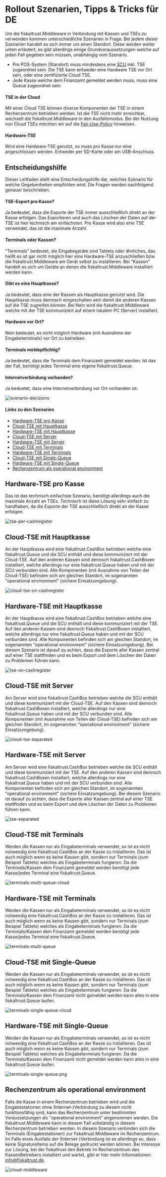 # Rollout Szenarien, Tipps & Tricks für DE
Um die fiskaltrust.Middleware in Verbindung mit Kassen und TSEs zu verwenden kommen unterschiedliche Szenarien in Frage. Bei jedem dieser Szenarien handelt es sich immer um einen Standort. Diese werden weiter unten erläutert, es gibt allerdings einige Grundvoraussetzungen welche auf jeden Fall gegeben sein müssen, unabhängig vom Szenario.

- Pro POS-System (Standort) muss mindestens eine [SCU](https://github.com/fiskaltrust/productdescription-de-doc/blob/master/product-service-description/compliance-as-a-service/features/SCU-Abstraktion.md) inkl. TSE zugeordnet sein. Die TSE kann entweder eine Hardware TSE vor Ort sein, oder eine zertifizierte Cloud TSE.
- Jede Kasse welche dem Finanzamt gemeldet werden muss, muss eine Queue zugeordnet sein.

#### TSE in der Cloud
Mit einer Cloud TSE können diverse Komponenten der TSE in einem Rechenzentrum betrieben werden. Ist die TSE nicht mehr erreichbar, wechselt die fiskaltrust.Middleware in den Ausfallsmodus. Bei der Nutzung von Cloud TSEs möchten wir auf die [Fair-Use-Policy]() hinweisen.

#### Hardware-TSE
Wird eine Hardware-TSE genutzt, so muss pro Kasse nur eine angeschlossen werden. Entweder per SD-Karte oder am USB-Anschluss.

## Entscheidungshilfe
Dieser Leitfaden stellt eine Entscheidungshilfe dar, welches Szenario für welche Gegebenheiten empfohlen wird. Die Fragen werden nachfolgend genauer beschrieben.

#### TSE-Export pro Kasse?
Ja bedeutet, dass die Exporte der TSE immer ausschließlich direkt an der Kasse erfolgen. Das Exportieren und auch das Löschen der Daten auf der TSE ist hier technisch am einfachsten. Pro Kasse wird also eine TSE verwendet, das ist die maximale Anzahl.

#### Terminals oder Kassen?
"Terminals" bedeutet, die Eingabegeräte sind Tablets oder ähnliches, das heißt es ist gar nicht möglich hier eine Hardware-TSE anzuschließen bzw. die fiskaltrust.Middleware am Gerät selbst zu installieren. Bei "Kassen" handelt es sich um Geräte an denen die fiskaltrust.Middleware installiert werden kann.

#### Gibt es eine Hauptkasse?
Ja bedeutet, dass eine der Kassen als Hauptkasse genutzt wird. Die Hauptkasse muss demnach eingeschalten sein damit die anderen Kassen auf die TSE zugreifen können. Bei Nein wird die fiskaltrust.Middleware welche mit der TSE kommuniziert auf einem lokalem PC (Server) installiert.

#### Hardware vor Ort?
Nein bedeutet, es nicht möglich Hardware (mit Ausnahme der Eingabeterminals) vor Ort zu betreiben.

#### Terminals meldepflichtig?
Ja bedeutet, dass die Terminals dem Finanzamt gemeldet werden. Ist das der Fall, benötigt jedes Terminal eine eigene fiskaltrust.Queue. 

#### Internetverbindung vorhanden?
Ja beduetet, dass eine Internetverbindung vor Ort vorhanden ist.

![scenario-decisions](media/scenario-decisions.png)

#### Links zu den Szenarien

- [Hardware-TSE pro Kasse](#Hardware-TSE-pro-Kasse)
- [Cloud-TSE mit Hauptkasse](#Cloud-TSE-mit-Hauptkasse)
- [Hardware-TSE mit Hauptkasse](#Hardware-TSE-mit-Hauptkasse)
- [Cloud-TSE mit Server](#Cloud-TSE-mit-Server)
- [Hardware-TSE mit Server](#Hardware-TSE-mit-Server)
- [Cloud-TSE mit Terminals](#Cloud-TSE-mit-Terminals)
- [Hardware-TSE mit Terminals](#Hardware-TSE-mit-Terminals)
- [Cloud-TSE mit Single-Queue](#Cloud-TSE-mit-Single-Queue)
- [Hardware-TSE mit Single-Queue](#Hardware-TSE-mit-Single-Queue)
- [Rechenzentrum als operational environment](#Rechenzentrum-als-operational-environment)

## Hardware-TSE pro Kasse
Das ist das technisch einfachste Szenario, benötigt allerdings auch die maximale Anzahl an TSEs. Technisch ist diese Lösung sehr einfach zu handhaben, da die Exporte der TSE ausschließlich direkt an der Kasse erfolgen.

![tse-per-cashregister](media/tse-per-cashregister.png)

## Cloud-TSE mit Hauptkasse
An der Hauptkassa wird eine fiskaltrust.CashBox betrieben welche eine fiskaltrust.Queue und die SCU enthält und diese kommuniziert mit der Cloud-TSE. Auf den anderen Kassen sind dennoch fiskaltrust.CashBoxen installiert, welche allerdings nur eine fiskaltrust.Queue haben und mit der SCU verbunden sind. Alle Komponenten (mit Ausnahme von Teilen der Cloud-TSE) befinden sich am gleichen Standort, im sogenannten "operational environment" (sichere Einsatzumgebung).

![cloud-tse-on-cashregister](media/cloud-tse-on-cashregister.png)

## Hardware-TSE mit Hauptkasse
An der Hauptkassa wird eine fiskaltrust.CashBox betrieben welche eine fiskaltrust.Queue und die SCU enthält und diese kommuniziert mit der TSE. Auf den anderen Kassen sind dennoch fiskaltrust.CashBoxen installiert, welche allerdings nur eine fiskaltrust.Queue haben und mit der SCU verbunden sind. Alle Komponenten befinden sich am gleichen Standort, im sogenannten "operational environment" (sichere Einsatzumgebung). Bei diesem Szenario ist darauf zu achten, dass die Exporte aller Kassen zentral auf einer TSE stattfinden und es beim Export und dem Löschen der Daten zu Problemen führen kann.

![tse-on-cashregister](media/tse-on-cashregister.png)

## Cloud-TSE mit Server
Am Server wird eine fiskaltrust.CashBox betrieben welche die SCU enthält und diese kommuniziert mit der Cloud-TSE. Auf den Kassen sind dennoch fiskaltrust.CashBoxen installiert, welche allerdings nur eine fiskaltrust.Queue haben und mit der SCU verbunden sind. Alle Komponenten (mit Ausnahme von Teilen der Cloud-TSE) befinden sich am gleichen Standort, im sogenannten "operational environment" (sichere Einsatzumgebung).

![cloud-tse-separated](media/cloud-tse-separated.png)

## Hardware-TSE mit Server
Am Server wird eine fiskaltrust.CashBox betrieben welche die SCU enthält und diese kommuniziert mit der TSE. Auf den anderen Kassen sind dennoch fiskaltrust.CashBoxen installiert, welche allerdings nur eine fiskaltrust.Queue haben und mit der SCU verbunden sind. Alle Komponenten befinden sich am gleichen Standort, im sogenannten "operational environment" (sichere Einsatzumgebung). Bei diesem Szenario ist darauf zu achten, dass die Exporte aller Kassen zentral auf einer TSE stattfinden und es beim Export und dem Löschen der Daten zu Problemen führen kann.

![tse-separated](media/tse-separated.png)

## Cloud-TSE mit Terminals
Werden die Kassen nur als Eingabeterminals verwendet, so ist es nicht notwendig eine fiskaltrust.CashBox an der Kasse zu installieren. Das ist auch möglich wenn es keine Kassen gibt, sondern nur Terminals (zum Beispiel Tablets) welches als Eingabeterminals fungieren. Da die Terminals/Kassen dem Finanzamt gemeldet werden benötigt jede Kasse/jedes Terminal eine fiskaltrust.Queue. 

![terminals-multi-queue-cloud](media/terminals-multi-queue-cloud.png)

## Hardware-TSE mit Terminals
Werden die Kassen nur als Eingabeterminals verwendet, so ist es nicht notwendig eine fiskaltrust.CashBox an der Kasse zu installieren. Das ist auch möglich wenn es keine Kassen gibt, sondern nur Terminals (zum Beispiel Tablets) welches als Eingabeterminals fungieren. Da die Terminals/Kassen dem Finanzamt gemeldet werden benötigt jede Kasse/jedes Terminal eine fiskaltrust.Queue.

![terminals-multi-queue](media/terminals-multi-queue.png)

## Cloud-TSE mit Single-Queue
Werden die Kassen nur als Eingabeterminals verwendet, so ist es nicht notwendig eine fiskaltrust.CashBox an der Kasse zu installieren. Das ist auch möglich wenn es keine Kassen gibt, sondern nur Terminals (zum Beispiel Tablets) welches als Eingabeterminals fungieren. Da die Terminals/Kassen dem Finanzamt nicht gemeldet werden kann alles in eine fiskaltrust.Queue laufen.

![terminals-single-queue-cloud](media/terminals-single-queue-cloud.png)

## Hardware-TSE mit Single-Queue
Werden die Kassen nur als Eingabeterminals verwendet, so ist es nicht notwendig eine fiskaltrust.CashBox an der Kasse zu installieren. Das ist auch möglich wenn es keine Kassen gibt, sondern nur Terminals (zum Beispiel Tablets) welches als Eingabeterminals fungieren. Da die Terminals/Kassen dem Finanzamt nicht gemeldet werden kann alles in eine fiskaltrust.Queue laufen.

![terminals-single-queue.png](media/terminals-single-queue.png)

## Rechenzentrum als operational environment
Falls die Kasse in einem Rechenzentrum betrieben wird und die Eingabestationen ohne (Internet-)Verbindung zu diesem nicht funktionsfähig sind, kann das Rechenzentrum unter bestimmten Voraussetzungen als "operational environment" angenommen werden. Die fiskaltrust.Middleware kann in diesem Fall vollständig in diesem Rechenzentrum betrieben werden. In diesem Szenario verbinden sich die Terminals (Eingabestationen) zur fiskaltrust.Middleware im Rechenzentrum.
Im Falle eines Ausfalls der (Internet-)Verbindung ist es allerdings so, dass keine SignatureItems auf die Belege gedruckt werden können. Bei Interesse zur Lösung, bei der fiskaltrust den Betrieb im Rechenzentrum des KassenBetreibers installiert und wartet, gibt er hier mehr Informationen: [info@fiskaltrust.de](mailto:info@fiskaltrust.de?subject=Informationen%20zu%20Bring-your-own-datacenter).

![cloud-middleware](media/cloud-middleware.png)